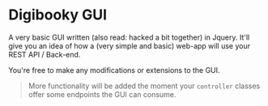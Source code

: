 # Digibooky GUI

A very basic GUI written (also read: hacked a bit together) in Jquery.
It'll give you an idea of how a (very simple and basic) web-app will use your REST API / Back-end.

You're free to make any modifications or extensions to the GUI.

> More functionality will be added the moment your `controller` classes offer some endpoints the GUI can consume.